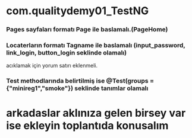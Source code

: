# com.qualitydemy01_TestNG
### Pages sayfaları formatı Page ile baslamalı.(PageHome)

### Locaterların formatı Tagname ile baslamalı (input_password, link_login, button_login seklinde olamalı)
acıklamak için yorum satırı eklenmeli.

### Test methodlarında belirtilmiş ise @Test(groups = {"minireg1","smoke"}) seklinde tanımlar olamalı

# arkadaslar aklınıza gelen birsey var ise ekleyin toplantıda konusalım